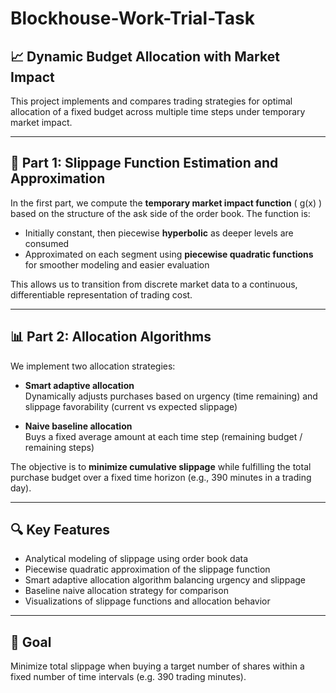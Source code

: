 # Blockhouse-Work-Trial-Task

## 📈 Dynamic Budget Allocation with Market Impact

This project implements and compares trading strategies for optimal allocation of a fixed budget across multiple time steps under temporary market impact.

---

## 🔬 Part 1: Slippage Function Estimation and Approximation

In the first part, we compute the **temporary market impact function** \( g(x) \) based on the structure of the ask side of the order book. The function is:

- Initially constant, then piecewise **hyperbolic** as deeper levels are consumed  
- Approximated on each segment using **piecewise quadratic functions** for smoother modeling and easier evaluation

This allows us to transition from discrete market data to a continuous, differentiable representation of trading cost.

---

## 📊 Part 2: Allocation Algorithms

We implement two allocation strategies:

- **Smart adaptive allocation**  
  Dynamically adjusts purchases based on urgency (time remaining) and slippage favorability (current vs expected slippage)
  
- **Naive baseline allocation**  
  Buys a fixed average amount at each time step (remaining budget / remaining steps)

The objective is to **minimize cumulative slippage** while fulfilling the total purchase budget over a fixed time horizon (e.g., 390 minutes in a trading day).

---

## 🔍 Key Features

- Analytical modeling of slippage using order book data  
- Piecewise quadratic approximation of the slippage function  
- Smart adaptive allocation algorithm balancing urgency and slippage  
- Baseline naive allocation strategy for comparison  
- Visualizations of slippage functions and allocation behavior  

---

## 🧠 Goal

Minimize total slippage when buying a target number of shares within a fixed number of time intervals (e.g. 390 trading minutes).
